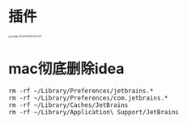 # 插件

<img src="/Users/yangjinhua/Research/noctilucent-lamp/notes/软件工具/Idea/.assets/image-20221105162353723.png" alt="image-20221105162353723" style="zoom: 33%;" />



# mac彻底删除idea

```shell
rm -rf ~/Library/Preferences/jetbrains.*
rm -rf ~/Library/Preferences/com.jetbrains.*
rm -rf ~/Library/Caches/JetBrains
rm -rf ~/Library/Application\ Support/JetBrains
```





